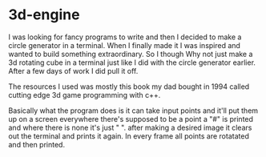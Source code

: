 # 3d-engine

I was looking for fancy programs to write and then I decided to make a circle generator in a terminal. When I finally made it I was inspired and wanted to build something extraordinary. So I though Why not just make a 3d rotating cube in a terminal just like I did with the circle generator earlier. After a few days of work I did pull it off.

The resources I used was mostly this book my dad bought in 1994 called cutting edge 3d game programming with c++. 

Basically what the program does is it can take input points and it'll put them up on a screen
everywhere there's supposed to be a point a "#" is printed and where there is none it's just "   ". after making a desired image it clears out the terminal and prints it again. In every frame all points are rotatated and then printed.